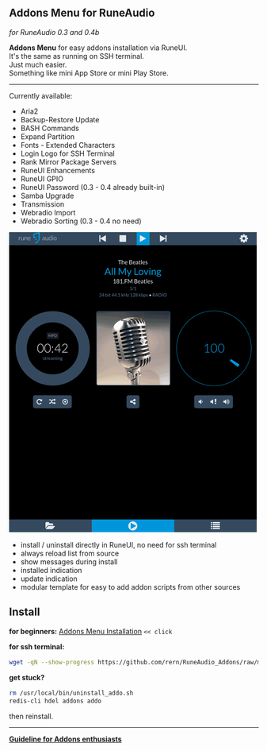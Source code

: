 Addons Menu for RuneAudio
---
_for RuneAudio 0.3 and 0.4b_
   
**Addons Menu** for easy addons installation via RuneUI.  
It's the same as running on SSH terminal.  
Just much easier.  
Something like mini App Store or mini Play Store.  
<hr>

Currently available:
- Aria2
- Backup-Restore Update
- BASH Commands
- Expand Partition
- Fonts - Extended Characters
- Login Logo for SSH Terminal
- Rank Mirror Package Servers
- RuneUI Enhancements
- RuneUI GPIO
- RuneUI Password (0.3 - 0.4 already built-in)
- Samba Upgrade
- Transmission
- Webradio Import
- Webradio Sorting (0.3 - 0.4 no need)

![addons](https://github.com/rern/_assets/blob/master/RuneAudio_Addons/addons.gif)  

- install / uninstall directly in RuneUI, no need for ssh terminal
- always reload list from source
- show messages during install
- installed indication
- update indication
- modular template for easy to add addon scripts from other sources

Install
---
**for beginners:**  [Addons Menu Installation](https://github.com/rern/RuneAudio/blob/master/Addons_install/README.md) `<< click`

**for ssh terminal:**
```sh
wget -qN --show-progress https://github.com/rern/RuneAudio_Addons/raw/master/install.sh; chmod +x install.sh; ./install.sh
```

**get stuck?**
```sh
rm /usr/local/bin/uninstall_addo.sh
redis-cli hdel addons addo
```
then reinstall.

---
  
[**Guideline for Addons enthusiasts**](https://github.com/rern/RuneAudio_Addons/blob/master/guideline.md)  
